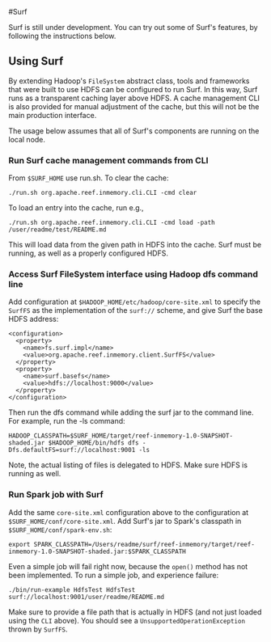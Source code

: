 #Surf

Surf is still under development. You can try out some of Surf's features, by following the instructions below.

## Using Surf

By extending Hadoop's `FileSystem` abstract class, tools and frameworks that were built to use HDFS can be configured to run Surf. In this way, Surf runs as a transparent caching layer above HDFS. A cache management CLI is also provided for manual adjustment of the cache, but this will not be the main production interface.

The usage below assumes that all of Surf's components are running on the local node.

### Run Surf cache management commands from CLI

From `$SURF_HOME` use run.sh. To clear the cache:

```
./run.sh org.apache.reef.inmemory.cli.CLI -cmd clear
```

To load an entry into the cache, run e.g.,

```
./run.sh org.apache.reef.inmemory.cli.CLI -cmd load -path /user/readme/test/README.md
```

This will load data from the given path in HDFS into the cache. Surf must be running, as well as a properly configured HDFS.

### Access Surf FileSystem interface using Hadoop dfs command line

Add configuration at `$HADOOP_HOME/etc/hadoop/core-site.xml` to specify the `SurfFS` as the implementation of the `surf://` scheme, and give Surf the base HDFS address:

```
<configuration>
  <property>
    <name>fs.surf.impl</name>
    <value>org.apache.reef.inmemory.client.SurfFS</value>
  </property>
  <property>
    <name>surf.basefs</name>
    <value>hdfs://localhost:9000</value>
  </property>
</configuration>
```

Then run the dfs command while adding the surf jar to the command line. For example, run the -ls command:

```
HADOOP_CLASSPATH=$SURF_HOME/target/reef-inmemory-1.0-SNAPSHOT-shaded.jar $HADOOP_HOME/bin/hdfs dfs -Dfs.defaultFS=surf://localhost:9001 -ls
```

Note, the actual listing of files is delegated to HDFS. Make sure HDFS is running as well.

### Run Spark job with Surf

Add the same `core-site.xml` configuration above to the configuration at `$SURF_HOME/conf/core-site.xml`. Add Surf's jar to Spark's classpath in `$SURF_HOME/conf/spark-env.sh`:

```
export SPARK_CLASSPATH=/Users/readme/surf/reef-inmemory/target/reef-inmemory-1.0-SNAPSHOT-shaded.jar:$SPARK_CLASSPATH
```

Even a simple job will fail right now, because the `open()` method has not been implemented. To run a simple job, and experience failure:

```
./bin/run-example HdfsTest HdfsTest surf://localhost:9001/user/readme/README.md
```

Make sure to provide a file path that is actually in HDFS (and not just loaded using the `CLI` above). You should see a `UnsupportedOperationException` thrown by `SurfFS`.
